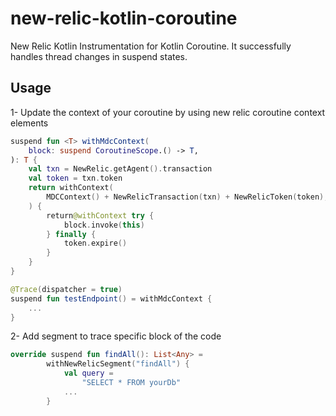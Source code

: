 # new-relic-kotlin-coroutine

New Relic Kotlin Instrumentation for Kotlin Coroutine. It successfully handles thread changes in suspend states.


## Usage

1- Update the context of your coroutine by using new relic coroutine context elements
```kotlin
suspend fun <T> withMdcContext(
    block: suspend CoroutineScope.() -> T,
): T {
    val txn = NewRelic.getAgent().transaction
    val token = txn.token
    return withContext(
        MDCContext() + NewRelicTransaction(txn) + NewRelicToken(token),
    ) {
        return@withContext try {
            block.invoke(this)
        } finally {
            token.expire()
        }
    }
}

@Trace(dispatcher = true)
suspend fun testEndpoint() = withMdcContext {
    ...
}
```

2- Add segment to trace specific block of the code
```kotlin
override suspend fun findAll(): List<Any> =
        withNewRelicSegment("findAll") {
            val query =
                "SELECT * FROM yourDb"
            ...
        }
```